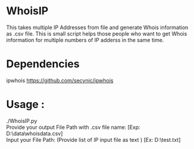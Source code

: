 # WhoisIP
This takes multiple IP Addresses from file and generate Whois information as .csv file. This is small script helps those people who want to get Whois information for multiple numbers of IP adderss in the same time.

# Dependencies
ipwhois https://github.com/secynic/ipwhois<br/>

# Usage :
./WhoisIP.py <br/>
Provide your output File Path with .csv file name: [Exp: D:\data\whoisdata.csv]<br/>
Input your File Path: (Provide list of IP input file as text ) [Ex: D:\test.txt]<br/>
	

